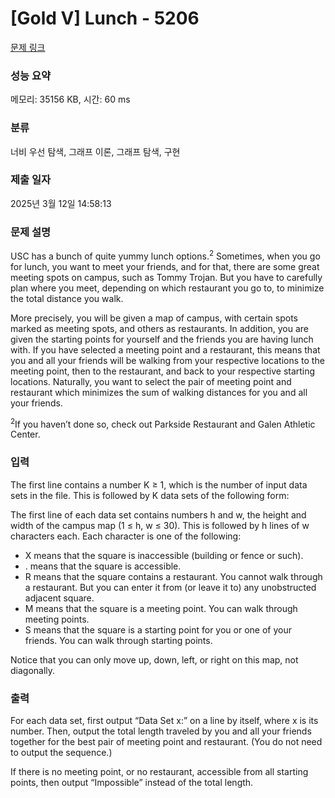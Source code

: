 # [Gold V] Lunch - 5206 

[문제 링크](https://www.acmicpc.net/problem/5206) 

### 성능 요약

메모리: 35156 KB, 시간: 60 ms

### 분류

너비 우선 탐색, 그래프 이론, 그래프 탐색, 구현

### 제출 일자

2025년 3월 12일 14:58:13

### 문제 설명

<p>USC has a bunch of quite yummy lunch options.<sup>2</sup> Sometimes, when you go for lunch, you want to meet your friends, and for that, there are some great meeting spots on campus, such as Tommy Trojan. But you have to carefully plan where you meet, depending on which restaurant you go to, to minimize the total distance you walk.</p>

<p>More precisely, you will be given a map of campus, with certain spots marked as meeting spots, and others as restaurants. In addition, you are given the starting points for yourself and the friends you are having lunch with. If you have selected a meeting point and a restaurant, this means that you and all your friends will be walking from your respective locations to the meeting point, then to the restaurant, and back to your respective starting locations. Naturally, you want to select the pair of meeting point and restaurant which minimizes the sum of walking distances for you and all your friends.</p>

<p><sup>2</sup>If you haven’t done so, check out Parkside Restaurant and Galen Athletic Center.</p>

### 입력 

 <p>The first line contains a number K ≥ 1, which is the number of input data sets in the file. This is followed by K data sets of the following form:</p>

<p>The first line of each data set contains numbers h and w, the height and width of the campus map (1 ≤ h, w ≤ 30). This is followed by h lines of w characters each. Each character is one of the following:</p>

<ul>
	<li>X means that the square is inaccessible (building or fence or such).</li>
	<li>. means that the square is accessible.</li>
	<li>R means that the square contains a restaurant. You cannot walk through a restaurant. But you can enter it from (or leave it to) any unobstructed adjacent square.</li>
	<li>M means that the square is a meeting point. You can walk through meeting points.</li>
	<li>S means that the square is a starting point for you or one of your friends. You can walk through starting points.</li>
</ul>

<p>Notice that you can only move up, down, left, or right on this map, not diagonally.</p>

### 출력 

 <p>For each data set, first output “Data Set x:” on a line by itself, where x is its number. Then, output the total length traveled by you and all your friends together for the best pair of meeting point and restaurant. (You do not need to output the sequence.)</p>

<p>If there is no meeting point, or no restaurant, accessible from all starting points, then output “Impossible” instead of the total length.</p>

